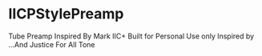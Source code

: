 # IICPStylePreamp
Tube Preamp Inspired By Mark IIC+
Built for Personal Use only
Inspired by ...And Justice For All Tone
